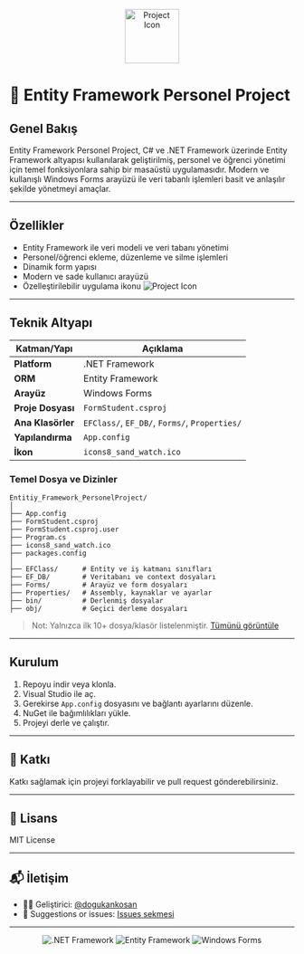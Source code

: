 <p align="center">
  <img src="https://github.com/dogukankosan/Entitiy_Framework_PersonelProject/raw/main/icons8_sand_watch.ico" alt="Project Icon" width="96" />
</p>

# 🏢 Entity Framework Personel Project

## Genel Bakış

Entity Framework Personel Project, C# ve .NET Framework üzerinde Entity Framework altyapısı kullanılarak geliştirilmiş, personel ve öğrenci yönetimi için temel fonksiyonlara sahip bir masaüstü uygulamasıdır. Modern ve kullanışlı Windows Forms arayüzü ile veri tabanlı işlemleri basit ve anlaşılır şekilde yönetmeyi amaçlar.

---

## Özellikler

- Entity Framework ile veri modeli ve veri tabanı yönetimi
- Personel/öğrenci ekleme, düzenleme ve silme işlemleri
- Dinamik form yapısı
- Modern ve sade kullanıcı arayüzü
- Özelleştirilebilir uygulama ikonu ![Project Icon](https://github.com/dogukankosan/Entitiy_Framework_PersonelProject/raw/main/icons8_sand_watch.ico)

---

## Teknik Altyapı

| Katman/Yapı    | Açıklama                                         |
|----------------|--------------------------------------------------|
| **Platform**   | .NET Framework                                   |
| **ORM**        | Entity Framework                                 |
| **Arayüz**     | Windows Forms                                    |
| **Proje Dosyası** | `FormStudent.csproj`                         |
| **Ana Klasörler** | `EFClass/`, `EF_DB/`, `Forms/`, `Properties/` |
| **Yapılandırma**  | `App.config`                                  |
| **İkon**          | `icons8_sand_watch.ico`                       |

### Temel Dosya ve Dizinler

```
Entitiy_Framework_PersonelProject/
│
├── App.config
├── FormStudent.csproj
├── FormStudent.csproj.user
├── Program.cs
├── icons8_sand_watch.ico
├── packages.config
│
├── EFClass/      # Entity ve iş katmanı sınıfları
├── EF_DB/        # Veritabanı ve context dosyaları
├── Forms/        # Arayüz ve form dosyaları
├── Properties/   # Assembly, kaynaklar ve ayarlar
├── bin/          # Derlenmiş dosyalar
├── obj/          # Geçici derleme dosyaları
```
> Not: Yalnızca ilk 10+ dosya/klasör listelenmiştir. [Tümünü görüntüle](https://github.com/dogukankosan/Entitiy_Framework_PersonelProject/tree/main)

---

## Kurulum

1. Repoyu indir veya klonla.
2. Visual Studio ile aç.
3. Gerekirse `App.config` dosyasını ve bağlantı ayarlarını düzenle.
4. NuGet ile bağımlılıkları yükle.
5. Projeyi derle ve çalıştır.

---

## 🤝 Katkı

Katkı sağlamak için projeyi forklayabilir ve pull request gönderebilirsiniz.

---

## 📄 Lisans

MIT License

---

## 📬 İletişim

- 👨‍💻 Geliştirici: [@dogukankosan](https://github.com/dogukankosan)  
- 🐞 Suggestions or issues: [Issues sekmesi](https://github.com/dogukankosan/LogoWhatsappEntegrasyon/issues)

---

<p align="center">
  <img src="https://img.shields.io/badge/.NET_Framework-UI-blue" alt=".NET Framework" />
  <img src="https://img.shields.io/badge/Entity_Framework-ORM-green" alt="Entity Framework" />
  <img src="https://img.shields.io/badge/Windows_Forms-UI-lightgrey" alt="Windows Forms" />
</p>
